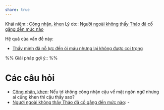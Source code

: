 ```yaml
---
share: true
---
```

Khái niệm:: [Công nhận, khen](../../T%E1%BB%AB%20%C4%91i%E1%BB%83n/T%C3%ADch%20c%E1%BB%B1c/C%C3%B4ng%20nh%E1%BA%ADn,%20khen.md)
Lý do:: [Người ngoài không thấy Thảo đã cố gắng đến mức nào](./Ng%C6%B0%E1%BB%9Di%20ngo%C3%A0i%20kh%C3%B4ng%20th%E1%BA%A5y%20Th%E1%BA%A3o%20%C4%91%C3%A3%20c%E1%BB%91%20g%E1%BA%AFng%20%C4%91%E1%BA%BFn%20m%E1%BB%A9c%20n%C3%A0o.md)
 
Hệ quả của vấn đề này:
- [Thấy mình đã nỗ lực đến ói máu nhưng lại không được coi trọng](../../Quan%20%C4%91i%E1%BB%83m,%20th%C3%A1i%20%C4%91%E1%BB%99,%20nguy%C3%AAn%20t%E1%BA%AFc%20s%E1%BB%91ng,%20%C4%91i%E1%BB%81u%20m%C3%ACnh%20th%E1%BA%A5y%20ho%E1%BA%B7c%20c%E1%BA%A3m%20nh%E1%BA%ADn/C%E1%BA%A3m%20nh%E1%BA%ADn%20v%E1%BB%81%20ng%C6%B0%E1%BB%9Di%20kh%C3%A1c/Th%E1%BA%A5y%20m%C3%ACnh%20%C4%91%C3%A3%20n%E1%BB%97%20l%E1%BB%B1c%20%C4%91%E1%BA%BFn%20%C3%B3i%20m%C3%A1u%20nh%C6%B0ng%20l%E1%BA%A1i%20kh%C3%B4ng%20%C4%91%C6%B0%E1%BB%A3c%20coi%20tr%E1%BB%8Dng.md)


%%
Giải pháp gợi ý:: 
%%



# Các câu hỏi
- [Công nhận, khen](../../T%E1%BB%AB%20%C4%91i%E1%BB%83n/T%C3%ADch%20c%E1%BB%B1c/C%C3%B4ng%20nh%E1%BA%ADn,%20khen.md): Nếu tớ không công nhận cậu về mặt ngôn ngữ nhưng ai cũng khen thì cậu thấy sao?
- [Người ngoài không thấy Thảo đã cố gắng đến mức nào](./Ng%C6%B0%E1%BB%9Di%20ngo%C3%A0i%20kh%C3%B4ng%20th%E1%BA%A5y%20Th%E1%BA%A3o%20%C4%91%C3%A3%20c%E1%BB%91%20g%E1%BA%AFng%20%C4%91%E1%BA%BFn%20m%E1%BB%A9c%20n%C3%A0o.md): \-

